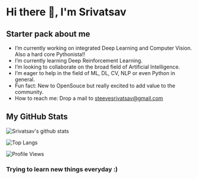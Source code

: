# Hi there 👋, I'm Srivatsav

## Starter pack about me

- I’m currently working on integrated Deep Learning and Computer Vision. Also a hard core Pythonista!!
- I’m currently learning Deep Reinforcement Learning.
- I’m looking to collaborate on the broad field of Artificial Intelligence.
- I’m eager to help in the field of ML, DL, CV, NLP or even Python in general.
- Fun fact: New to OpenSouce but really excited to add value to the community.
- How to reach me: Drop a mail to steevesrivatsav@gmail.com

## My GitHub Stats

![Srivatsav's github stats](https://github-readme-stats.vercel.app/api?username=vat0599&theme=tokyonight)

![Top Langs](https://github-readme-stats.vercel.app/api/top-langs/?username=vat0599&langs_count=9&layout=compact)

![Profile Views](https://komarev.com/ghpvc/?username=vat0599&color=brightgreen&style=plastic)

### Trying to learn new things everyday :)
<!--
**vat0599/vat0599** is a ✨ _special_ ✨ repository because its `README.md` (this file) appears on your GitHub profile.

Here are some ideas to get you started:

- 🔭 I’m currently working on ...
- 🌱 I’m currently learning ...
- 👯 I’m looking to collaborate on ...
- 🤔 I’m looking for help with ...
- 💬 Ask me about ...
- 📫 How to reach me: ...
- 😄 Pronouns: ...
- ⚡ Fun fact: ...
-->
